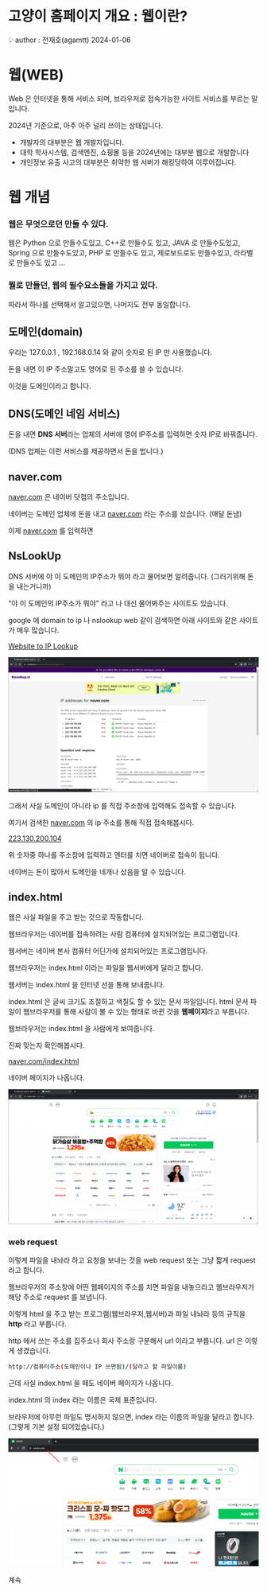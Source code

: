 # 고양이 홈페이지 개요 : 웹이란?

<aside>
💡 author : 전재호(agamtt) 2024-01-06

</aside>

# 웹(WEB)

Web 은 인터넷을 통해 서비스 되며, 브라우저로 접속가능한 사이트 서비스를 부르는 말입니다.

2024년 기준으로, 아주 아주 널리 쓰이는 상태입니다.

- 개발자의 대부분은 웹 개발자입니다.
- 대학 학사시스템, 검색엔진, 쇼핑몰 등을 2024년에는 대부분 웹으로 개발합니다
- 개인정보 유출 사고의 대부분은 취약한 웹 서버가 해킹당하여 이루어집니다.

# 웹 개념

### 웹은 무엇으로던 만들 수 있다.

웹은 Python 으로 만들수도있고, C++로 만들수도 있고, JAVA 로 만들수도있고, Spring 으로 만들수도있고, PHP 로 만들수도 있고, 제로보드로도 만들수있고, 라라벨로 만들수도 있고 …

### 뭘로 만들던, 웹의 필수요소들을 가지고 있다.

따라서 하나를 선택해서 알고있으면, 나머지도 전부 동일합니다.

## 도메인(domain)

우리는 127.0.0.1 , 192.168.0.14 와 같이 숫자로 된 IP 만 사용했습니다.

돈을 내면 이 IP 주소말고도 영어로 된 주소를 쓸 수 있습니다.

이것을 도메인이라고 합니다.

## DNS(도메인 네임 서비스)

돈을 내면 **DNS 서버**라는 업체의 서버에 영어 IP주소를 입력하면 숫자 IP로 바꿔줍니다. 

(DNS 업체는 이런 서비스를 제공하면서 돈을 법니다.)

## naver.com

[naver.com](http://naver.com) 은 네이버 닷컴의 주소입니다.

네이버는 도메인 업체에 돈을 내고 [naver.com](http://naver.com) 라는 주소를 샀습니다. (매달 돈냄)

이제 [naver.com](http://naver.com) 를 입력하면 

## NsLookUp

DNS 서버에 야 이 도메인의 IP주소가 뭐야 라고 물어보면 알려줍니다. (그러기위해 돈을 내는거니까)

“야 이 도메인의 IP주소가 뭐야” 라고 나 대신 물어봐주는 사이트도 있습니다.

google 에 domain to ip 나 nslookup web 같이 검색하면 아래 사이트와 같은 사이트가 매우 많습니다.

[Website to IP Lookup](https://www.nslookup.io/website-to-ip-lookup/)

![Untitled](Untitled%20379.png)

그래서 사실 도메인이 아니라 ip 를 직접 주소창에 입력해도 접속할 수 있습니다.

여기서 검색한 [naver.com](http://naver.com) 의 ip 주소를 통해 직접 접속해봅시다.

[223.130.200.104](223.130.200.104)

위 숫자중 하나를 주소창에 입력하고 엔터를 치면 네이버로 접속이 됩니다.

네이버는 돈이 많아서 도메인을 네개나 샀음을 알 수 있습니다.

## index.html

웹은 사실 파일을 주고 받는 것으로 작동합니다.

웹브라우저는 네이버를 접속하려는 사람 컴퓨터에 설치되어있는 프로그램입니다.

웹서버는 네이버 본사 컴퓨터 어딘가에 설치되어있는 프로그램입니다.

웹브라우저는 index.html 이라는 파일을 웹서버에게 달라고 합니다.

웹서버는 index.html 을 인터넷 선을 통해 보내줍니다.

index.html 은 글씨 크기도 조절하고 색칠도 할 수 있는 문서 파일입니다.
html 문서 파일이 웹브라우저를 통해 사람이 볼 수 있는 형태로 바뀐 것을 **웹페이지**라고 부릅니다.

웹브라우저는 index.html 을 사람에게 보여줍니다.

진짜 맞는지 확인해봅시다.

[naver.com/index.html](http://naver.com/index.html)

네이버 페이지가 나옵니다.

![Untitled](Untitled%20380.png)

### web request

이렇게 파일을 내놔라 하고 요청을 보내는 것을 web request 또는 그냥 짧게 request 라고 합니다.

웹브라우저의 주소창에 어떤 웹페이지의 주소를 치면 파일을 내놓으라고 웹브라우저가 해당 주소로 request 를 보냅니다.

이렇게 html 을 주고 받는 프로그램(웹브라우저,웹서버)과 파일 내놔라 등의 규칙을 **http** 라고 부릅니다.

http 에서 쓰는 주소를 집주소나 회사 주소랑 구분해서 url 이라고 부릅니다. url 은 이렇게 생겼습니다. 

```bash
http://컴퓨터주소(도메인이나 IP 쓰면됨)/(달라고 할 파일이름)
```

근데 사실 index.html 을 떼도 네이버 페이지가 나옵니다.

index.html 의 index 라는 이름은 국제 표준입니다.

브라우저에 아무런 파일도 명시하지 않으면, index 라는 이름의 파일을 달라고 합니다. (그렇게 기본 설정 되어있습니다.)

![Untitled](Untitled%20381.png)

계속